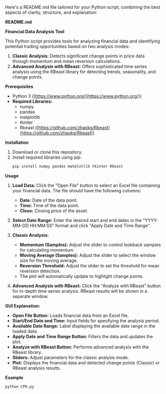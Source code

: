 Here's a README.md file tailored for your Python script, combining the best aspects of clarity, structure, and explanation:

**README.md**

**Financial Data Analysis Tool**

This Python script provides tools for analyzing financial data and identifying potential trading opportunities based on two analysis modes:

1. **Classic Analysis:** Detects significant change points in price data through momentum and mean reversion calculations.
2. **Advanced Analysis with RBeast:**  Offers sophisticated time series analysis using the RBeast library for detecting trends, seasonality, and change points.

**Prerequisites**

* Python 3 ([https://www.python.org/](https://www.python.org/))
* **Required Libraries:** 
    * numpy
    * pandas
    * matplotlib
    * tkinter
    * Rbeast ([https://github.com/zhaokg/Rbeast](https://github.com/zhaokg/Rbeast)) 

**Installation**

1. Download or clone this repository.
2. Install required libraries using pip:
    ```bash
    pip install numpy pandas matplotlib tkinter Rbeast
    ```

**Usage**

1. **Load Data:** Click the "Open File" button to select an Excel file containing your financial data. The file should have the following columns:
    * **Date:** Date of the data point.
    * **Time:** Time of the data point.
    * **Close:** Closing price of the asset.

2. **Select Date Range:** Enter the desired start and end dates in the "YYYY-MM-DD HH:MM:SS" format and click "Apply Date and Time Range".

3. **Classic Analysis:**
   * **Momentum (Samples):** Adjust the slider to control lookback samples for calculating momentum.
   * **Moving Average (Samples):** Adjust the slider to select the window size for the moving average.
   * **Reversion Threshold:** Adjust the slider to set the threshold for mean reversion detection. 
   * The plot will automatically update to highlight change points.

4. **Advanced Analysis with RBeast:** Click the "Analyze with RBeast" button for in-depth time series analysis. RBeast results will be shown in a separate window.

**GUI Explanation:**

* **Open File Button:** Loads financial data from an Excel file.
* **Start/End Date and Time:** Input fields for specifying the analysis period.
* **Available Date Range:** Label displaying the available date range in the loaded data.
* **Apply Date and Time Range Button:** Filters the data and updates the plot.
* **Analyze with RBeast Button:** Performs advanced analysis with the RBeast library.
* **Sliders:** Adjust parameters for the classic analysis mode.
* **Plot:** Displays the financial data and detected change points (Classic) or RBeast analysis results.

**Example**

```bash
python CPD.py
```